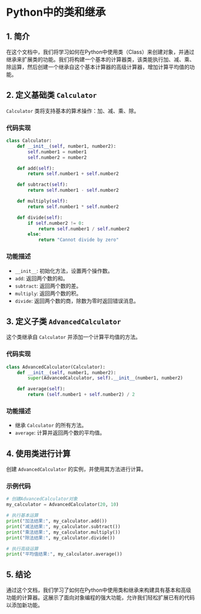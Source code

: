 # Python中的类和继承

## 1. 简介
在这个文档中，我们将学习如何在Python中使用类（Class）来创建对象，并通过继承来扩展类的功能。我们将构建一个基本的计算器类，该类能执行加、减、乘、除运算，然后创建一个继承自这个基本计算器的高级计算器，增加计算平均值的功能。

## 2. 定义基础类 `Calculator`

`Calculator` 类将支持基本的算术操作：加、减、乘、除。

### 代码实现

```python
class Calculator:
    def __init__(self, number1, number2):
        self.number1 = number1
        self.number2 = number2

    def add(self):
        return self.number1 + self.number2

    def subtract(self):
        return self.number1 - self.number2

    def multiply(self):
        return self.number1 * self.number2

    def divide(self):
        if self.number2 != 0:
            return self.number1 / self.number2
        else:
            return "Cannot divide by zero"
```

### 功能描述
- `__init__`: 初始化方法，设置两个操作数。
- `add`: 返回两个数的和。
- `subtract`: 返回两个数的差。
- `multiply`: 返回两个数的积。
- `divide`: 返回两个数的商，除数为零时返回错误消息。

## 3. 定义子类 `AdvancedCalculator`

这个类继承自 `Calculator` 并添加一个计算平均值的方法。

### 代码实现

```python
class AdvancedCalculator(Calculator):
    def __init__(self, number1, number2):
        super(AdvancedCalculator, self).__init__(number1, number2)

    def average(self):
        return (self.number1 + self.number2) / 2
```

### 功能描述
- 继承 `Calculator` 的所有方法。
- `average`: 计算并返回两个数的平均值。

## 4. 使用类进行计算

创建 `AdvancedCalculator` 的实例，并使用其方法进行计算。

### 示例代码

```python
# 创建AdvancedCalculator对象
my_calculator = AdvancedCalculator(20, 10)

# 执行基本运算
print("加法结果:", my_calculator.add())
print("减法结果:", my_calculator.subtract())
print("乘法结果:", my_calculator.multiply())
print("除法结果:", my_calculator.divide())

# 执行高级运算
print("平均值结果:", my_calculator.average())
```

## 5. 结论
通过这个文档，我们学习了如何在Python中使用类和继承来构建具有基本和高级功能的计算器。这展示了面向对象编程的强大功能，允许我们轻松扩展已有的代码以添加新功能。
